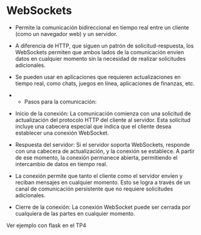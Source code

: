 # WebSockets 

* Permite la comunicación bidireccional en tiempo real entre un cliente (como un navegador web) y un servidor. 

* A diferencia de HTTP, que siguen un patrón de solicitud-respuesta, los WebSockets permiten que ambos lados de la comunicación envíen datos en cualquier momento sin la necesidad de realizar solicitudes adicionales.

* Se pueden usar en aplicaciones que requieren actualizaciones en tiempo real, como chats, juegos en línea, aplicaciones de finanzas, etc.


* * Pasos para la comunicación:

- Inicio de la conexión: La comunicación comienza con una solicitud de actualización del protocolo HTTP del cliente al servidor. Esta solicitud incluye una cabecera especial que indica que el cliente desea establecer una conexión WebSocket.

- Respuesta del servidor: Si el servidor soporta WebSockets, responde con una cabecera de actualización, y la conexión se establece. A partir de ese momento, la conexión permanece abierta, permitiendo el intercambio de datos en tiempo real.

- La conexión permite que tanto el cliente como el servidor envíen y reciban mensajes en cualquier momento. Esto se logra a través de un canal de comunicación persistente que no requiere solicitudes adicionales.

- Cierre de la conexión: La conexión WebSocket puede ser cerrada por cualquiera de las partes en cualquier momento.

Ver ejemplo con flask en el TP4
